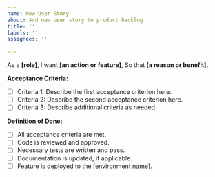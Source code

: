 ```yaml
---
name: New User Story
about: Add new user story to product backlog
title: ''
labels: ''
assignees: ''

---
```


As a **[role]**,
I want **[an action or feature]**,
So that **[a reason or benefit].**

**Acceptance Criteria:**
- [ ] Criteria 1: Describe the first acceptance criterion here.
- [ ] Criteria 2: Describe the second acceptance criterion here.
- [ ] Criteria 3: Describe additional criteria as needed.

**Definition of Done:**
- [ ] All acceptance criteria are met.
- [ ] Code is reviewed and approved.
- [ ] Necessary tests are written and pass.
- [ ] Documentation is updated, if applicable.
- [ ] Feature is deployed to the [environment name].
